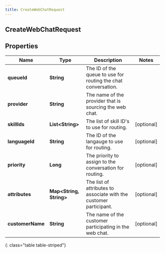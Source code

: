 ```yaml
---
title: CreateWebChatRequest
---
```

## CreateWebChatRequest


## Properties

| Name | Type | Description | Notes |
| ------------ | ------------- | ------------- | ------------- |
| **queueId** | <!----><!---->**String**<!----> | The ID of the queue to use for routing the chat conversation. |  |
| **provider** | <!----><!---->**String**<!----> | The name of the provider that is sourcing the web chat. |  |
| **skillIds** | <!----><!---->**List&lt;String&gt;**<!----> | The list of skill ID's to use for routing. |  [optional] |
| **languageId** | <!----><!---->**String**<!----> | The ID of the langauge to use for routing. |  [optional] |
| **priority** | <!----><!---->**Long**<!----> | The priority to assign to the conversation for routing. |  [optional] |
| **attributes** | <!----><!---->**Map&lt;String, String&gt;**<!----> | The list of attributes to associate with the customer participant. |  [optional] |
| **customerName** | <!----><!---->**String**<!----> | The name of the customer participating in the web chat. |  [optional] |
{: class="table table-striped"}



